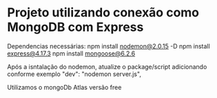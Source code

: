 # Projeto utilizando conexão como MongoDB com Express

Dependencias necessárias:
    npm install nodemon@2.0.15 -D
    npm install express@4.17.3
    npm install mongoose@6.2.6


Após a isntalação do nodemon, atualize o package/script adicionando conforme exemplo
    "dev": "nodemon server.js",

Utilizamos o mongoDb Atlas versão free